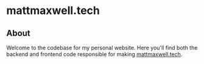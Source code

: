 # mattmaxwell.tech

## About 

Welcome to the codebase for my personal website. Here you'll find both the backend and frontend code responsible for making [mattmaxwell.tech](https://mattmaxwell.tech). 